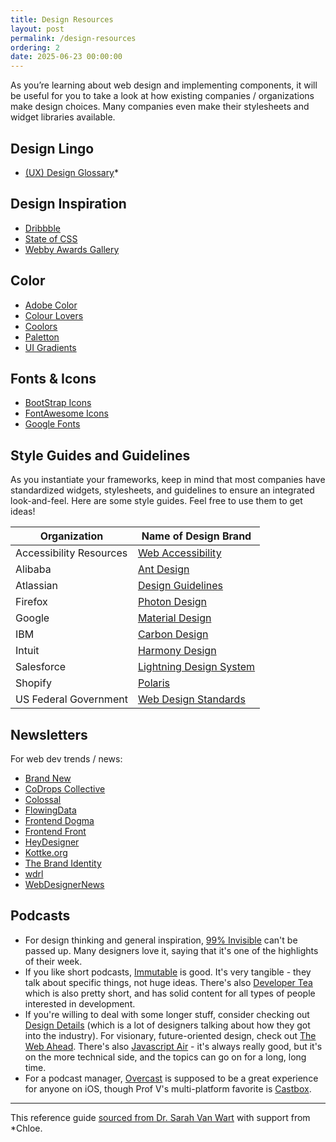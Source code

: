 ```yaml
---
title: Design Resources
layout: post
permalink: /design-resources
ordering: 2
date: 2025-06-23 00:00:00
---
```


As you’re learning about web design and implementing components, it will be useful for you to take a look at how existing companies / organizations make design choices. Many companies even make their stylesheets and widget libraries available.

## Design Lingo
* [(UX) Design Glossary](https://www.qualtrics.com/blog/ux-design-glossary/)*

## Design Inspiration
* [Dribbble](https://dribbble.com/)
* [State of CSS](https://stateofcss.com/)
* [Webby Awards Gallery](https://winners.webbyawards.com/winners)

## Color
* [Adobe Color](https://color.adobe.com)
* [Colour Lovers](https://www.colourlovers.com/) 
* [Coolors](https://coolors.co/) 
* [Paletton](https://paletton.com/)
* [UI Gradients](https://uigradients.com)

## Fonts & Icons
* [BootStrap Icons](https://icons.getbootstrap.com)
* [FontAwesome Icons](https://fontawesome.com/icons) 
* [Google Fonts](https://fonts.google.com/) 

## Style Guides and Guidelines
As you instantiate your frameworks, keep in mind that most companies have standardized widgets, stylesheets, and guidelines to ensure an integrated look-and-feel. Here are some style guides. Feel free to use them to get ideas!

| Organization | Name of Design Brand |
|--|--|
| Accessibility Resources | [Web Accessibility](https://turretcss.com/) |
| Alibaba | [Ant Design](https://ant.design) |
| Atlassian | [Design Guidelines](https://atlassian.design/) |
| Firefox | [Photon Design](https://design.firefox.com/photon/) |
| Google | [Material Design](https://material.io/) |
| IBM | [Carbon Design](http://carbondesignsystem.com) |
| Intuit | [Harmony Design](http://harmony.intuit.com) |
| Salesforce | [Lightning Design System](https://www.lightningdesignsystem.com) |
| Shopify | [Polaris](https://polaris.shopify.com) |
| US Federal Government | [Web Design Standards](https://designsystem.digital.gov/) |

## Newsletters
For web dev trends / news:
* [Brand New](https://www.underconsideration.com/brandnew/)
* [CoDrops Collective](https://tympanus.net/codrops/collective/)
* [Colossal](https://www.thisiscolossal.com/)
* [FlowingData](https://flowingdata.com/)
* [Frontend Dogma](https://frontenddogma.com/)
* [Frontend Front](https://frontendfront.com/)
* [HeyDesigner](https://heydesigner.com/)
* [Kottke.org](https://kottke.org/)
* [The Brand Identity](https://the-brandidentity.com/)
* [wdrl](https://wdrl.info/)
* [WebDesignerNews](https://webdesignernews.com/)

## Podcasts
* For design thinking and general inspiration, [99% Invisible](http://99percentinvisible.org/) can't be passed up. Many designers love it, saying that it's one of the highlights of their week.
* If you like short podcasts, [Immutable](https://spec.fm/podcasts/immutable) is good. It's very tangible - they talk about specific things, not huge ideas. There's also [Developer Tea](https://spec.fm/podcasts/developer-tea) which is also pretty short, and has solid content for all types of people interested in development.
* If you're willing to deal with some longer stuff, consider checking out [Design Details](https://spec.fm/podcasts/design-details) (which is a lot of designers talking about how they got into the industry). For visionary, future-oriented design, check out [The Web Ahead](http://5by5.tv/webahead). There's also [Javascript Air](https://javascriptair.com/) - it's always really good, but it's on the more technical side, and the topics can go on for a long, long time.
* For a podcast manager, [Overcast](https://overcast.fm/) is supposed to be a great experience for anyone on iOS, though Prof V's multi-platform favorite is [Castbox](https://castbox.fm).

--- 
This reference guide [sourced from Dr. Sarah Van Wart](https://github.com/cs396-web-dev) with support from *Chloe.
